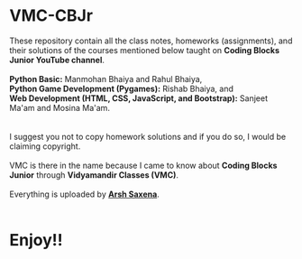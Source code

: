 # VMC-CBJr
These repository contain all the class notes, homeworks (assignments), and their solutions of the courses mentioned below taught on <b>Coding Blocks Junior YouTube channel</b>.<br><br>
<b>Python Basic:</b> Manmohan Bhaiya and Rahul Bhaiya, <br>
<b>Python Game Development (Pygames):</b> Rishab Bhaiya, and<br>
<b>Web Development (HTML, CSS, JavaScript, and Bootstrap):</b> Sanjeet Ma'am and Mosina Ma'am.<br>
<br><br>
I suggest you not to copy homework solutions and if you do so, I would be claiming copyright.
<br><br>
VMC is there in the name because I came to know about <b>Coding Blocks Junior</b> through <b>Vidyamandir Classes (VMC)</b>. <br><br>
Everything is uploaded by <b><a href=https://www.instagram.com/arsh.saxena02>Arsh Saxena</a></b>.
<br><br>
<h1>Enjoy!!</h1>
